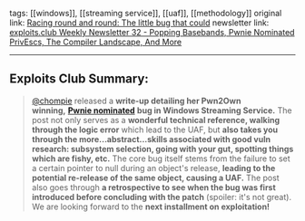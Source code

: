 tags:  [[windows]], [[streaming service]], [[uaf]], [[methodology]]
original link: [Racing round and round: The little bug that could](https://securityintelligence.com/x-force/little-bug-that-could/?ref=blog.exploits.club)
newsletter link: [exploits.club Weekly Newsletter 32 - Popping Basebands, Pwnie Nominated PrivEscs, The Compiler Landscape, And More](https://blog.exploits.club/exploits-club-weekly-newsletter-32-2/)

---
## Exploits Club Summary:
> [@chompie](https://x.com/chompie1337?ref=blog.exploits.club) released a **write-up detailing her Pwn2Own winning,** [**Pwnie nominated**](https://docs.google.com/document/d/13Jdwlw-jvdBI3N6JSZZqHTmj9rvld7WvhGykvDcE5x0/edit?ref=blog.exploits.club) **bug in Windows Streaming Service.** The post not only serves as a **wonderful technical reference, walking through the logic error** which lead to the UAF, but **also takes you through the more...abstract...skills associated with good vuln research: subsystem selection, going with your gut, spotting things which are fishy, etc.** The core bug itself stems from the failure to set a certain pointer to null during an object's release, **leading to the potential re-release of the same object, causing a UAF.** The post also goes through **a retrospective to see when the bug was first introduced before concluding with the patch** (spoiler: it's not great). We are looking forward to the **next installment on exploitation!**